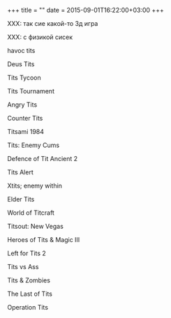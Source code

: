 +++
title = ""
date = 2015-09-01T16:22:00+03:00
+++

XXX: так сие какой-то 3д игра


XXX: с физикой сисек

havoc tits


Deus Tits


Tits Tycoon


Tits Tournament


Angry Tits


Counter Tits


Titsami 1984


Tits: Enemy Cums


Defence of Tit Ancient 2


Tits Alert


Xtits; enemy within


Elder Tits


World of Titcraft


Titsout: New Vegas


Heroes of Tits &amp; Magic III


Left for Tits 2


Tits vs Ass


Tits &amp; Zombies


The Last of Tits


Operation Tits


